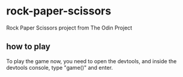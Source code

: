 # rock-paper-scissors
Rock Paper Scissors project from The Odin Project

## how to play
To play the game now, you need to open the devtools, and inside the devtools console, type "game()" and enter.

